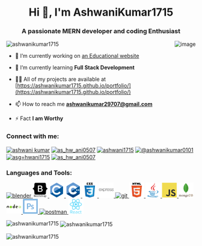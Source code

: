 <h1 align="center">Hi 👋, I'm AshwaniKumar1715</h1>
<h3 align="center">A passionate MERN developer and coding Enthusiast</h3>
<img align="right" width"400px" alt="image" src="https://source.unsplash.com/random/?technology,computer">
<p align="left"> <img src="https://komarev.com/ghpvc/?username=ashwanikumar1715&label=Profile%20views&color=0e75b6&style=flat" alt="ashwanikumar1715" /> </p>

- 🔭 I’m currently working on [an Educational website](https://techi-support-it1o.onrender.com)

- 🌱 I’m currently learning **Full Stack Development**

- 👨‍💻 All of my projects are available at [https://ashwanikumar1715.github.io/portfolio/](https://ashwanikumar1715.github.io/portfolio/)

- 📫 How to reach me **ashwanikumar29707@gmail.com**



- ⚡ Fact **I am Worthy**

<h3 align="left">Connect with me:</h3>
<p align="left">
<a href="https://linkedin.com/in/ashwani kumar" target="blank"><img align="center" src="https://raw.githubusercontent.com/rahuldkjain/github-profile-readme-generator/master/src/images/icons/Social/linked-in-alt.svg" alt="ashwani kumar" height="30" width="40" /></a>
<a href="https://instagram.com/as_hw_ani0507" target="blank"><img align="center" src="https://raw.githubusercontent.com/rahuldkjain/github-profile-readme-generator/master/src/images/icons/Social/instagram.svg" alt="as_hw_ani0507" height="30" width="40" /></a>
<a href="https://www.codechef.com/users/ashwani1715" target="blank"><img align="center" src="https://cdn.jsdelivr.net/npm/simple-icons@3.1.0/icons/codechef.svg" alt="ashwani1715" height="30" width="40" /></a>
<a href="https://www.hackerrank.com/@ashwanikumar0101" target="blank"><img align="center" src="https://raw.githubusercontent.com/rahuldkjain/github-profile-readme-generator/master/src/images/icons/Social/hackerrank.svg" alt="@ashwanikumar0101" height="30" width="40" /></a>
<a href="https://www.leetcode.com/asg=hwani1715" target="blank"><img align="center" src="https://raw.githubusercontent.com/rahuldkjain/github-profile-readme-generator/master/src/images/icons/Social/leet-code.svg" alt="asg=hwani1715" height="30" width="40" /></a>
<a href="https://auth.geeksforgeeks.org/user/as_hw_ani0507" target="blank"><img align="center" src="https://raw.githubusercontent.com/rahuldkjain/github-profile-readme-generator/master/src/images/icons/Social/geeks-for-geeks.svg" alt="as_hw_ani0507" height="30" width="40" /></a>
</p>

<h3 align="left">Languages and Tools:</h3>
<p align="left"> <a href="https://www.blender.org/" target="_blank" rel="noreferrer"> <img src="https://download.blender.org/branding/community/blender_community_badge_white.svg" alt="blender" width="40" height="40"/> </a> <a href="https://getbootstrap.com" target="_blank" rel="noreferrer"> <img src="https://raw.githubusercontent.com/devicons/devicon/master/icons/bootstrap/bootstrap-plain-wordmark.svg" alt="bootstrap" width="40" height="40"/> </a> <a href="https://www.cprogramming.com/" target="_blank" rel="noreferrer"> <img src="https://raw.githubusercontent.com/devicons/devicon/master/icons/c/c-original.svg" alt="c" width="40" height="40"/> </a> <a href="https://www.w3schools.com/cpp/" target="_blank" rel="noreferrer"> <img src="https://raw.githubusercontent.com/devicons/devicon/master/icons/cplusplus/cplusplus-original.svg" alt="cplusplus" width="40" height="40"/> </a> <a href="https://www.w3schools.com/css/" target="_blank" rel="noreferrer"> <img src="https://raw.githubusercontent.com/devicons/devicon/master/icons/css3/css3-original-wordmark.svg" alt="css3" width="40" height="40"/> </a> <a href="https://expressjs.com" target="_blank" rel="noreferrer"> <img src="https://raw.githubusercontent.com/devicons/devicon/master/icons/express/express-original-wordmark.svg" alt="express" width="40" height="40"/> </a> <a href="https://git-scm.com/" target="_blank" rel="noreferrer"> <img src="https://www.vectorlogo.zone/logos/git-scm/git-scm-icon.svg" alt="git" width="40" height="40"/> </a> <a href="https://www.w3.org/html/" target="_blank" rel="noreferrer"> <img src="https://raw.githubusercontent.com/devicons/devicon/master/icons/html5/html5-original-wordmark.svg" alt="html5" width="40" height="40"/> </a> <a href="https://www.java.com" target="_blank" rel="noreferrer"> <img src="https://raw.githubusercontent.com/devicons/devicon/master/icons/java/java-original.svg" alt="java" width="40" height="40"/> </a> <a href="https://developer.mozilla.org/en-US/docs/Web/JavaScript" target="_blank" rel="noreferrer"> <img src="https://raw.githubusercontent.com/devicons/devicon/master/icons/javascript/javascript-original.svg" alt="javascript" width="40" height="40"/> </a> <a href="https://www.mongodb.com/" target="_blank" rel="noreferrer"> <img src="https://raw.githubusercontent.com/devicons/devicon/master/icons/mongodb/mongodb-original-wordmark.svg" alt="mongodb" width="40" height="40"/> </a> <a href="https://nodejs.org" target="_blank" rel="noreferrer"> <img src="https://raw.githubusercontent.com/devicons/devicon/master/icons/nodejs/nodejs-original-wordmark.svg" alt="nodejs" width="40" height="40"/> </a> <a href="https://www.photoshop.com/en" target="_blank" rel="noreferrer"> <img src="https://raw.githubusercontent.com/devicons/devicon/master/icons/photoshop/photoshop-line.svg" alt="photoshop" width="40" height="40"/> </a> <a href="https://postman.com" target="_blank" rel="noreferrer"> <img src="https://www.vectorlogo.zone/logos/getpostman/getpostman-icon.svg" alt="postman" width="40" height="40"/> </a> <a href="https://reactjs.org/" target="_blank" rel="noreferrer"> <img src="https://raw.githubusercontent.com/devicons/devicon/master/icons/react/react-original-wordmark.svg" alt="react" width="40" height="40"/> </a> </p>

<p><img align="left" src="https://github-readme-stats.vercel.app/api/top-langs?username=ashwanikumar1715&show_icons=true&locale=en&layout=compact" alt="ashwanikumar1715" /></p>

<p>&nbsp;<img align="center" src="https://github-readme-stats.vercel.app/api?username=ashwanikumar1715&show_icons=true&locale=en" alt="ashwanikumar1715" /></p>

<p><img align="center" src="https://github-readme-streak-stats.herokuapp.com/?user=ashwanikumar1715&" alt="ashwanikumar1715" /></p>
